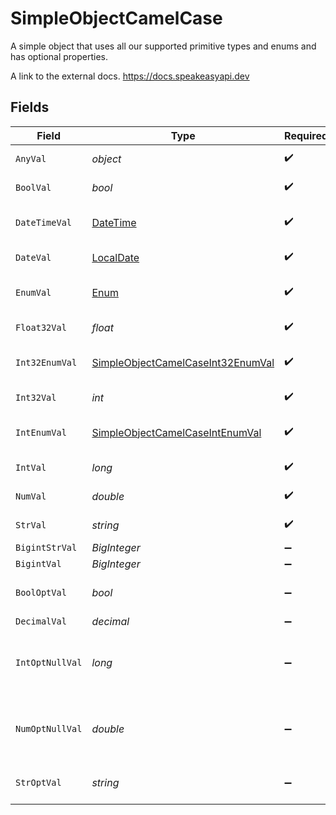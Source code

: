 # SimpleObjectCamelCase

A simple object that uses all our supported primitive types and enums and has optional properties.

A link to the external docs.
<https://docs.speakeasyapi.dev>


## Fields

| Field                                                                                         | Type                                                                                          | Required                                                                                      | Description                                                                                   | Example                                                                                       |
| --------------------------------------------------------------------------------------------- | --------------------------------------------------------------------------------------------- | --------------------------------------------------------------------------------------------- | --------------------------------------------------------------------------------------------- | --------------------------------------------------------------------------------------------- |
| `AnyVal`                                                                                      | *object*                                                                                      | :heavy_check_mark:                                                                            | An any property.                                                                              | any example                                                                                   |
| `BoolVal`                                                                                     | *bool*                                                                                        | :heavy_check_mark:                                                                            | A boolean property.                                                                           | true                                                                                          |
| `DateTimeVal`                                                                                 | [DateTime](https://learn.microsoft.com/en-us/dotnet/api/system.datetime?view=net-5.0)         | :heavy_check_mark:                                                                            | A date-time property.                                                                         | 2020-01-01T00:00:00Z                                                                          |
| `DateVal`                                                                                     | [LocalDate](https://nodatime.org/3.1.x/api/NodaTime.LocalDate.html)                           | :heavy_check_mark:                                                                            | A date property.                                                                              | 2020-01-01                                                                                    |
| `EnumVal`                                                                                     | [Enum](../../models/shared/Enum.md)                                                           | :heavy_check_mark:                                                                            | A string based enum                                                                           | one                                                                                           |
| `Float32Val`                                                                                  | *float*                                                                                       | :heavy_check_mark:                                                                            | A float32 property.                                                                           | 2.2222222                                                                                     |
| `Int32EnumVal`                                                                                | [SimpleObjectCamelCaseInt32EnumVal](../../models/shared/SimpleObjectCamelCaseInt32EnumVal.md) | :heavy_check_mark:                                                                            | An int32 enum property.                                                                       | 69                                                                                            |
| `Int32Val`                                                                                    | *int*                                                                                         | :heavy_check_mark:                                                                            | An int32 property.                                                                            | 1                                                                                             |
| `IntEnumVal`                                                                                  | [SimpleObjectCamelCaseIntEnumVal](../../models/shared/SimpleObjectCamelCaseIntEnumVal.md)     | :heavy_check_mark:                                                                            | An integer enum property.                                                                     | 3                                                                                             |
| `IntVal`                                                                                      | *long*                                                                                        | :heavy_check_mark:                                                                            | An integer property.                                                                          | 999999                                                                                        |
| `NumVal`                                                                                      | *double*                                                                                      | :heavy_check_mark:                                                                            | A number property.                                                                            | 1.1                                                                                           |
| `StrVal`                                                                                      | *string*                                                                                      | :heavy_check_mark:                                                                            | A string property.                                                                            | example                                                                                       |
| `BigintStrVal`                                                                                | *BigInteger*                                                                                  | :heavy_minus_sign:                                                                            | N/A                                                                                           |                                                                                               |
| `BigintVal`                                                                                   | *BigInteger*                                                                                  | :heavy_minus_sign:                                                                            | N/A                                                                                           |                                                                                               |
| `BoolOptVal`                                                                                  | *bool*                                                                                        | :heavy_minus_sign:                                                                            | An optional boolean property.                                                                 | true                                                                                          |
| `DecimalVal`                                                                                  | *decimal*                                                                                     | :heavy_minus_sign:                                                                            | N/A                                                                                           |                                                                                               |
| `IntOptNullVal`                                                                               | *long*                                                                                        | :heavy_minus_sign:                                                                            | An optional integer property will be null for tests.                                          | 999999                                                                                        |
| `NumOptNullVal`                                                                               | *double*                                                                                      | :heavy_minus_sign:                                                                            | An optional number property will be null for tests.                                           | 1.1                                                                                           |
| `StrOptVal`                                                                                   | *string*                                                                                      | :heavy_minus_sign:                                                                            | An optional string property.                                                                  | optional example                                                                              |